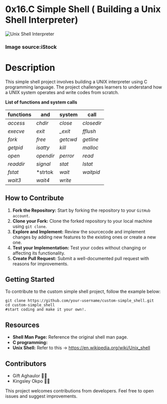 # 0x16.C Simple Shell ( Building a Unix Shell Interpreter)

![Unix Shell Interpreter](https://media.istockphoto.com/id/869939846/photo/3d-text-of-unix.jpg?s=1024x1024&w=is&k=20&c=LWr3ZqR9TJHZLDZFqCbMcbIzGCs4aAxO62J9twdCJWw=)

### Image source:iStock

# Description

This simple shell project involves building a UNIX interpreter using C
programming language. The project challenges learners to understand
how a UNIX system operates and write codes from scratch.

**List of functions and system calls**

|functions| and     |  system    |  call      |
|---------|---------|------------|------------|
|*access* |*chdir*  |*close*     |*closedir*  |
|*execve* |*exit*   | *_exit*    | *fflush*   |
|*fork*   |*free*   | *getcwd*   |*getline*   |
|*getpid* |*isatty* |*kill*      |*malloc*    |
|*open*   |*opendir*|*perror*    |*read*      |
|*readdir*|*signal* |*stat*      |*lstat*     |
|*fstat*  |*strtok  |*wait*      |*waitpid*   |
|*wait3*  |*wait4*  |*write*     |

## How to Contribute
1. **Fork the Repository:** Start by forking the repository to your
`GitHub account`.
2. **Clone your Fork:** Clone the forked repository to your local
machine using `git clone`.
3. **Explore and Implement:** Review the sourcecode and implement changes
by adding new features to the existing ones or create a new one.
4. **Test your Implementation:** Test your codes without changing
or affecting its functionality.
5. **Create Pull Request:** Submit a well-documented pull request
with reasons for improvements.

## Getting Started

To contribute to the custom simple shell project, follow the example below:
```
git clone https://github.com/your-username/custom-simple_shell.git
cd custom-simple_shell
#start coding and make it your own!.
```

## Resources
* **Shell Man Page:** Reference the original shell man page.
* **C programming:**
* **Unix Shell:** Refer to this -> <https://en.wikipedia.org/wiki/Unix_shell>

## Contributors
* Gift Aghaulor 👩‍💻
* Kingsley Okpo 👨‍💻

This project welcomes contributions from developers. Feel free to open
issues and suggest improvements.
